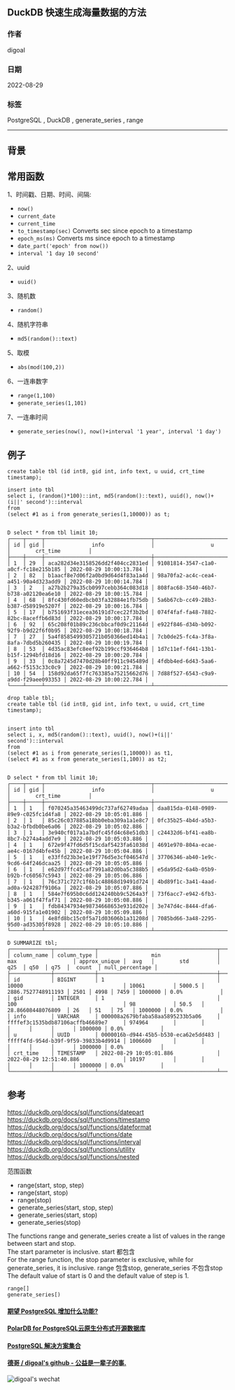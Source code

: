 ## DuckDB 快速生成海量数据的方法      
      
### 作者      
digoal      
      
### 日期      
2022-08-29      
      
### 标签      
PostgreSQL , DuckDB , generate_series , range      
      
----      
      
## 背景      
    
## 常用函数    
    
1、时间戳、日期、时间、间隔:     
- `now()`    
- `current_date`    
- `current_time`    
- `to_timestamp(sec)` Converts sec since epoch to a timestamp    
- `epoch_ms(ms)` Converts ms since epoch to a timestamp    
- `date_part('epoch' from now())`     
- `interval '1 day 10 second'`     
    
    
2、uuid    
- `uuid()`    
    
3、随机数    
- `random()`    
    
4、随机字符串    
- `md5(random()::text)`    
    
5、取模    
- `abs(mod(100,2))`     
    
6、一连串数字    
- `range(1,100)`    
- `generate_series(1,101)`    
    
7、一连串时间    
- `generate_series(now(), now()+interval '1 year', interval '1 day')`    
    
    
## 例子      
```    
create table tbl (id int8, gid int, info text, u uuid, crt_time timestamp);    
    
insert into tbl     
select i, (random()*100)::int, md5(random()::text), uuid(), now()+(i||' second')::interval    
from     
(select #1 as i from generate_series(1,10000)) as t;     
    
    
D select * from tbl limit 10;    
┌────┬─────┬──────────────────────────────────┬──────────────────────────────────────┬─────────────────────────┐    
│ id │ gid │               info               │                  u                   │        crt_time         │    
├────┼─────┼──────────────────────────────────┼──────────────────────────────────────┼─────────────────────────┤    
│ 1  │ 29  │ aca282d34e3158526dd2f404cc2831ed │ 91081814-3547-c1a0-a0cf-fc18e215b185 │ 2022-08-29 10:00:13.784 │    
│ 2  │ 82  │ b1aacf8e7d06f2a0bd9d64d4f83a1a4d │ 98a70fa2-ac4c-cea4-a451-90a4d323add9 │ 2022-08-29 10:00:14.784 │    
│ 3  │ 2   │ a27b2b279a35cb0997cebb364c083d18 │ 808fac68-3540-46b7-b738-a02120ea6e10 │ 2022-08-29 10:00:15.784 │    
│ 4  │ 68  │ 8fc430fd60edbcb03fa32884e1fb75db │ 5a6b67cb-cc49-28b3-b387-d58919e5207f │ 2022-08-29 10:00:16.784 │    
│ 5  │ 17  │ b751693f31ecea36191d7cec22f3b2bd │ 074f4faf-fa48-7882-82bc-8aceffb6d83d │ 2022-08-29 10:00:17.784 │    
│ 6  │ 92  │ 65c208f01b89c236cbbcaf0d9c21164d │ e922f846-d34b-b092-92f9-b9d22f6f0b95 │ 2022-08-29 10:00:18.784 │    
│ 7  │ 27  │ 5a4f8585499305721b050366ed14b4a1 │ 7cb0de25-fc4a-3f8a-8afa-7dbd5b260435 │ 2022-08-29 10:00:19.784 │    
│ 8  │ 53  │ 4d35ac83efc8eef92b199ccf936464b8 │ 1d7c11ef-fd41-13b1-b15f-1294bfd18d16 │ 2022-08-29 10:00:20.784 │    
│ 9  │ 33  │ 0c8a7245d7470d28b40ff911c945489d │ 4fdbb4ed-6d43-5aa6-a662-f5153c33c0c9 │ 2022-08-29 10:00:21.784 │    
│ 10 │ 54  │ 158d92da65f7fc763385a75215662d76 │ 7d88f527-6543-c9a9-a9dd-f29aee093353 │ 2022-08-29 10:00:22.784 │    
└────┴─────┴──────────────────────────────────┴──────────────────────────────────────┴─────────────────────────┘    
```    
    
    
```    
drop table tbl;    
create table tbl (id int8, gid int, info text, u uuid, crt_time timestamp);    
    
    
insert into tbl     
select i, x, md5(random()::text), uuid(), now()+(i||' second')::interval    
from     
(select #1 as i from generate_series(1,10000)) as t1,    
(select #1 as x from generate_series(1,100)) as t2;     
    
    
D select * from tbl limit 10;    
┌────┬─────┬──────────────────────────────────┬──────────────────────────────────────┬─────────────────────────┐    
│ id │ gid │               info               │                  u                   │        crt_time         │    
├────┼─────┼──────────────────────────────────┼──────────────────────────────────────┼─────────────────────────┤    
│ 1  │ 1   │ f070245a35463499dc737af62749adaa │ daa815da-0148-0989-89e9-c025fc1d4fa8 │ 2022-08-29 10:05:01.886 │    
│ 2  │ 1   │ 85c26c037885a18bb0eba309a1a1e8c7 │ 0fc35b25-4b4d-a5b3-b3a2-bfbdb0be6a06 │ 2022-08-29 10:05:02.886 │    
│ 3  │ 1   │ 3e940cf017a1a7bdfc45fd4c68e51db3 │ c24432d6-bf41-ea8b-8bc7-b274a4add7e9 │ 2022-08-29 10:05:03.886 │    
│ 4  │ 1   │ 672e9f47fd6d5f15cdaf5423fa61038d │ 4691e970-804a-ecae-ae4c-0167d4bfe45b │ 2022-08-29 10:05:04.886 │    
│ 5  │ 1   │ e33ffd23b3e1e19f776d5e3cf046547d │ 37706346-ab40-1e9c-9cd6-64f246dcaa25 │ 2022-08-29 10:05:05.886 │    
│ 6  │ 1   │ e62d97ffc45caf7991a82d0ba5c388b5 │ e5da95d2-6a4b-05b9-b92b-fc60567c5943 │ 2022-08-29 10:05:06.886 │    
│ 7  │ 1   │ 76c371c727c1f6b1c48868d19491d724 │ 4bd89f1c-3a41-4aad-ad0a-924287f9106a │ 2022-08-29 10:05:07.886 │    
│ 8  │ 1   │ 584e7f695b0c6dd124240bb9c5264a3f │ 73f6acc7-e942-6fb3-b345-a061f47faf71 │ 2022-08-29 10:05:08.886 │    
│ 9  │ 1   │ fdb84347934e98734668653e931d202e │ 3e747d4c-8444-dfa6-a60d-915fa1e01902 │ 2022-08-29 10:05:09.886 │    
│ 10 │ 1   │ 4e8fd8bc15c0f5a71d03606b1a31208d │ 7085bd66-3a48-2295-95d0-ad35305f8928 │ 2022-08-29 10:05:10.886 │    
└────┴─────┴──────────────────────────────────┴──────────────────────────────────────┴─────────────────────────┘    
  
D SUMMARIZE tbl;  
┌─────────────┬─────────────┬──────────────────────────────────────┬──────────────────────────────────────┬───────────────┬────────┬────────────────────┬──────┬──────┬──────┬─────────┬─────────────────┐  
│ column_name │ column_type │                 min                  │                 max                  │ approx_unique │  avg   │        std         │ q25  │ q50  │ q75  │  count  │ null_percentage │  
├─────────────┼─────────────┼──────────────────────────────────────┼──────────────────────────────────────┼───────────────┼────────┼────────────────────┼──────┼──────┼──────┼─────────┼─────────────────┤  
│ id          │ BIGINT      │ 1                                    │ 10000                                │ 10061         │ 5000.5 │ 2886.7527748911193 │ 2501 │ 4998 │ 7459 │ 1000000 │ 0.0%            │  
│ gid         │ INTEGER     │ 1                                    │ 100                                  │ 98            │ 50.5   │ 28.86608448076809  │ 26   │ 51   │ 75   │ 1000000 │ 0.0%            │  
│ info        │ VARCHAR     │ 000008a2679bfaba58aa5895233b5a06     │ ffffef3c1535bdb87106acffb46689e7     │ 974964        │        │                    │      │      │      │ 1000000 │ 0.0%            │  
│ u           │ UUID        │ 0000016b-d944-45b5-b530-eca62e5dd483 │ fffff4fd-954d-b39f-9f59-39833b4d9914 │ 1006600       │        │                    │      │      │      │ 1000000 │ 0.0%            │  
│ crt_time    │ TIMESTAMP   │ 2022-08-29 10:05:01.886              │ 2022-08-29 12:51:40.886              │ 10197         │        │                    │      │      │      │ 1000000 │ 0.0%            │  
└─────────────┴─────────────┴──────────────────────────────────────┴──────────────────────────────────────┴───────────────┴────────┴────────────────────┴──────┴──────┴──────┴─────────┴─────────────────┘  
```    
    
## 参考    
    
https://duckdb.org/docs/sql/functions/datepart    
https://duckdb.org/docs/sql/functions/timestamp    
https://duckdb.org/docs/sql/functions/dateformat    
https://duckdb.org/docs/sql/functions/date    
https://duckdb.org/docs/sql/functions/interval    
https://duckdb.org/docs/sql/functions/utility    
https://duckdb.org/docs/sql/functions/nested    
    
范围函数    
- range(start, stop, step)    
- range(start, stop)    
- range(stop)    
- generate_series(start, stop, step)    
- generate_series(start, stop)    
- generate_series(stop)    
    
The functions range and generate_series create a list of values in the range between start and stop.     
The start parameter is inclusive. start 都包含    
For the range function, the stop parameter is exclusive, while for generate_series, it is inclusive. range 包含stop, generate_series 不包含stop    
The default value of start is 0 and the default value of step is 1.    
    
```    
range[]    
generate_series[)    
```    
    
  
#### [期望 PostgreSQL 增加什么功能?](https://github.com/digoal/blog/issues/76 "269ac3d1c492e938c0191101c7238216")
  
  
#### [PolarDB for PostgreSQL云原生分布式开源数据库](https://github.com/ApsaraDB/PolarDB-for-PostgreSQL "57258f76c37864c6e6d23383d05714ea")
  
  
#### [PostgreSQL 解决方案集合](https://yq.aliyun.com/topic/118 "40cff096e9ed7122c512b35d8561d9c8")
  
  
#### [德哥 / digoal's github - 公益是一辈子的事.](https://github.com/digoal/blog/blob/master/README.md "22709685feb7cab07d30f30387f0a9ae")
  
  
![digoal's wechat](../pic/digoal_weixin.jpg "f7ad92eeba24523fd47a6e1a0e691b59")
  
